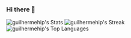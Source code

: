### Hi there 👋

<!--
**guilhermehip/guilhermehip** is a ✨ _special_ ✨ repository because its `README.md` (this file) appears on your GitHub profile.

Here are some ideas to get you started:

- 🔭 I’m currently working on ...
- 🌱 I’m currently learning ...
- 👯 I’m looking to collaborate on ...
- 🤔 I’m looking for help with ...
- 💬 Ask me about ...
- 📫 How to reach me: ...
- 😄 Pronouns: ...
- ⚡ Fun fact: ...
-->

![guilhermehip's Stats](https://github-readme-stats.vercel.app/api?username=guilhermehip&theme=tokyonight&show_icons=true&hide_border=false&count_private=true)
![guilhermehip's Streak](https://github-readme-streak-stats.herokuapp.com/?user=guilhermehip&theme=tokyonight&hide_border=false)
![guilhermehip's Top Languages](https://github-readme-stats.vercel.app/api/top-langs/?username=guilhermehip&theme=tokyonight&show_icons=true&hide_border=false&layout=compact)

